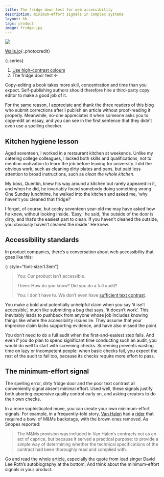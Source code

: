 ```yaml
---
title: The fridge door test for web accessibility
description: minimum-effort signals in complex systems
layout: hh
tags: product
image: fridge.jpg
---
```


![](fridge.jpg)

[Walls.io](https://unsplash.com/photos/rTg7ljxWGgI){:.photocredit}

{:.series}
1. [Use high-contrast colours](text-contrast)
2. The fridge door test ←

Copy-editing a book takes more skill, concentration and time than you expect.
Self-publishing authors should therefore hire a third-party copy editor to make a good job of it.

For the same reason, I appreciate and thank the three readers of this blog 
who submit corrections after I publish an article without proof-reading it properly.
Meanwhile, no-one appreciates it when someone asks you to copy-edit an essay,
and you can see in the first sentence that they didn’t even use a spelling checker.

## Kitchen hygiene lesson

Aged seventeen, I worked in a restaurant kitchen at weekends.
Unlike my catering college colleagues, I lacked both skills and qualifications,
not to mention motivation to learn the job before leaving for university.
I did the obvious work, such as cleaning dirty plates and pans,
but paid less attention to broad instructions, such as _clean the whole kitchen_.

My boss, Quentin, knew his way around a kitchen but rarely appeared in it,
and when he did, he invariably found somebody doing something wrong.
One Sunday lunchtime, he walked into the kitchen and asked me,
‘why haven’t you cleaned that fridge?’

I forget, of course, but cocky seventeen year-old me may have asked how he knew,
 without looking inside.
‘Easy,’ he said, ‘the outside of the door is dirty, and that’s the easiest part to clean.
If you haven’t cleaned the outside, you obviously haven’t cleaned the inside.’
He knew.


## Accessibility standards

In product companies, there’s a conversation about web accessibility that goes like this:

{: style="font-size:1.3em"}
> You: Our product isn’t accessible.
> 
> Them: How do you know? Did you do a full audit?
> 
> You: I don’t have to. We don’t even have [sufficient text contrast](text-contrast).

You make a bold and potentially unhelpful claim when you say ‘it isn’t accessible’, 
much like submitting a bug that says, ‘it doesn’t work’.
This inevitably leads to pushback from anyone whose job includes knowing things like
where the accessibility issues lie.
They assume that your imprecise claim lacks supporting evidence, and have also missed the point.

You don’t need to do a full audit when the first-and-easiest step fails.
And even if you do plan to spend significant time conducting such an audit,
you would do well to start with screening checks.
Screening prevents wasting time on lazy or incompetent people:
when basic checks fail, you expect the rest of the audit to fail too,
because its checks require more effort to pass.

## The minimum-effort signal

The spelling error, dirty fridge door and the poor text contrast all conveniently signal absent minimal effort.
Used well, these signals justify both aborting expensive quality control early on,
and asking creators to do their own checks.

In a more sophisticated move, you can create your own minimum-effort signals.
For example, in a frequently-told story,
[Van Halen](https://en.wikipedia.org/wiki/Van_halen) had a 
[rider](https://en.wikipedia.org/wiki/Rider_(theater)) that required a bowl of M&Ms backstage, 
with the brown ones removed.
As Snopes reported:

> The M&Ms provision was included in Van Halen’s contracts not as an act of caprice,
> but because it served a practical purpose: 
> to provide a simple way of determining whether the technical specifications of the contract had been thoroughly read and complied with.

Go and read [the whole article](https://www.snopes.com/fact-check/brown-out/),
especially the quote from lead singer David Lee Roth’s autobiography at the bottom.
And think about the minimum-effort signals in your product.